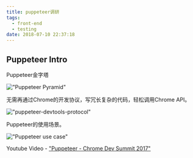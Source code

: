 ```yaml
---
title: puppeteer调研
tags:
  - front-end
  - testing
date: 2018-07-10 22:37:18
---
```


## Puppeteer Intro

Puppeteer金字塔

!["Puppeteer Pyramid"](http://sinacloud.net/woodysblog/img/puppeteer-pyramid.png)

无需再通过Chrome的开发协议，写冗长复杂的代码，轻松调用Chrome API。

!["puppeteer-devtools-protocol"](http://sinacloud.net/woodysblog/img/puppeteer-devtools-protocol.png)

Puppeteer的使用场景。

!["Puppeteer use case"](http://sinacloud.net/woodysblog/img/puppeteer-use-cases.png)

Youtube Video - ["Puppeteer - Chrome Dev Summit 2017"](https://youtu.be/7-XnEMrQnn4?t=986)
